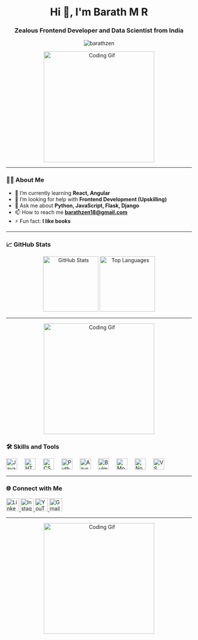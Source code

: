 <h1 align="center">Hi 👋, I'm Barath M R</h1>
<h3 align="center">Zealous Frontend Developer and Data Scientist from India</h3>

<p align="center"> 
  <img src="https://komarev.com/ghpvc/?username=barathzen&label=Profile%20views&color=0e75b6&style=flat" alt="barathzen" />
</p>

<div align="center">
  <img height="300" src="https://i.giphy.com/media/v1.Y2lkPTc5MGI3NjExempydHN2amZiYm01OW5tcTNyMGVuMTd5NXoza2N4dGQ5Nmh6dnlkayZlcD12MV9pbnRlcm5hbF9naWZfYnlfaWQmY3Q9Zw/JXibbAa7ysN9K/giphy.gif" alt="Coding Gif" />
</div>


---


### 👨‍💻 About Me
- 🌱 I’m currently learning **React, Angular**
- 🤝 I’m looking for help with **Frontend Development (Upskilling)**
- 💬 Ask me about **Python, JavaScript, Flask, Django**
- 📫 How to reach me **barathzen18@gmail.com**
- ⚡ Fun fact: **I like books**

---

### 📈 GitHub Stats
<div align="center">
  <img src="https://github-readme-stats.vercel.app/api?username=Barathzen&hide_title=false&hide_rank=false&show_icons=true&include_all_commits=true&count_private=true&theme=dracula&locale=en&hide_border=false" height="150" alt="GitHub Stats" />
  <img src="https://github-readme-stats.vercel.app/api/top-langs?username=Barathzen&locale=en&hide_title=false&layout=compact&card_width=320&langs_count=5&theme=gruvbox_light&hide_border=false" height="150" alt="Top Languages" />
</div>

---
<div align='center'>
  
  <img height="300" src="https://i.giphy.com/media/v1.Y2lkPTc5MGI3NjExNzNiYTdpYTU5MjJ5bGxmMjhrdHdra21lbTVkeGMwd2c1cGg2Y2t5NyZlcD12MV9pbnRlcm5hbF9naWZfYnlfaWQmY3Q9Zw/TbYgHMnICI1A4/giphy.gif" alt="Coding Gif" />
</div>

### 🛠️ Skills and Tools
<div align="left">
  <img src="https://cdn.jsdelivr.net/gh/devicons/devicon/icons/javascript/javascript-original.svg" height="30" alt="JavaScript" />
  <img width="12" />
  <img src="https://cdn.jsdelivr.net/gh/devicons/devicon/icons/html5/html5-original.svg" height="30" alt="HTML5" />
  <img width="12" />
  <img src="https://cdn.jsdelivr.net/gh/devicons/devicon/icons/css3/css3-original.svg" height="30" alt="CSS3" />
  <img width="12" />
  <img src="https://cdn.jsdelivr.net/gh/devicons/devicon/icons/python/python-original.svg" height="30" alt="Python" />
  <img width="12" />
  <img src="https://cdn.jsdelivr.net/gh/devicons/devicon/icons/azure/azure-original.svg" height="30" alt="Azure" />
  <img width="12" />
  <img src="https://cdn.jsdelivr.net/gh/devicons/devicon/icons/bulma/bulma-plain.svg" height="30" alt="Bulma" />
  <img width="12" />
  <img src="https://cdn.jsdelivr.net/gh/devicons/devicon/icons/mongodb/mongodb-original.svg" height="30" alt="MongoDB" />
  <img width="12" />
  <img src="https://cdn.jsdelivr.net/gh/devicons/devicon/icons/nodejs/nodejs-original.svg" height="30" alt="Node.js" />
  <img width="12" />
  <img src="https://cdn.jsdelivr.net/gh/devicons/devicon/icons/vscode/vscode-original.svg" height="30" alt="VS Code" />
</div>

---

### 🌐 Connect with Me
<div align="left">
  <a href="https://linkedin.com/in/barath-m-r" target="_blank">
    <img src="https://img.shields.io/static/v1?message=LinkedIn&logo=linkedin&label=&color=0077B5&logoColor=white&style=for-the-badge" height="35" alt="LinkedIn" />
  </a>
  <a href="https://instagram.com/_chitu_kuruvi_28_" target="_blank">
    <img src="https://img.shields.io/static/v1?message=Instagram&logo=instagram&label=&color=E4405F&logoColor=white&style=for-the-badge" height="35" alt="Instagram" />
  </a>
  <a href="https://www.youtube.com/c/cupid" target="_blank">
    <img src="https://img.shields.io/static/v1?message=YouTube&logo=youtube&label=&color=FF0000&logoColor=white&style=for-the-badge" height="35" alt="YouTube" />
  </a>
  <a href="mailto:barathzen18@gmail.com">
    <img src="https://img.shields.io/static/v1?message=Gmail&logo=gmail&label=&color=D14836&logoColor=white&style=for-the-badge" height="35" alt="Gmail" />
  </a>
</div>

---

<div align="center">

  <img height="300" src="https://i.giphy.com/media/v1.Y2lkPTc5MGI3NjExY2g0MHR1c21vbTZ5aGhwcGhtazJpeTAxMGdxcW03OWMxaGZyYnl3eCZlcD12MV9pbnRlcm5hbF9naWZfYnlfaWQmY3Q9Zw/xEWB505DvNmso/giphy.gif" alt="Coding Gif" />
</div>
